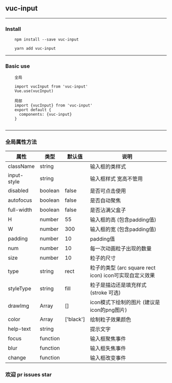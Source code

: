## vuc-input

---

### Install

```
    npm install --save vuc-input
    
    yarn add vuc-input
```

---

### Basic use 

```
    全局
    
    import vucInput from 'vuc-input'
    Vue.use(vucInput)
    
    局部
    import {vucInput} from 'vuc-input'
    export default {
      components: {vuc-input}
    }
    
```

---

### 全局属性方法

|   属性   |      类型      |   默认值   |    说明    |
|----------| ------------- | ---------- | ---------- |
| className| string        |            |         输入框的类样式   |
| input-style| string      |            | 输入框样式 宽高不管用  |
| disabled| boolean        | false      | 是否可点击使用 |
| autofocus | boolean      | false      | 是否自动聚焦 |
| full-width | boolean     | false      | 是否沾满父盒子 |
| H        | number        | 55         | 输入框的高 (包含padding值)|
| W        | number        | 300        | 输入框的宽 (包含padding值)|
|padding   | number        | 10         | padding值 |
|num       |   number      | 10         |每一次动画粒子出现的数量
| size     | number        | 10         |      粒子的尺寸     |
| type     | string        | rect       | 粒子的类型 (arc square rect icon) icon可实现自定义效果|
|styleType | string        | fill       | 粒子是描边还是填充样式 (stroke 可选)|
| drawImg  | Array         | []         | icon模式下绘制的图片 (建议是icon的png图片)|
| color    | Array         | ['black']  | 绘制粒子效果颜色 |
| help-text| string        |            | 提示文字   |
| focus    | function      |            | 输入框聚焦事件 |
| blur     | function      |            | 输入框失焦事件 |
| change   | function      |            | 输入框改变事件 |




### 欢迎 pr issues star


